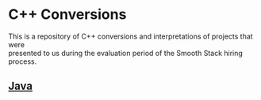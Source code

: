# C++ Conversions
This is a repository of C++ conversions and interpretations of projects that were  
presented to us during the evaluation period of the Smooth Stack hiring process.

## <a href="./java_conversions">Java</a>
